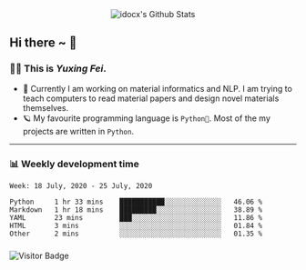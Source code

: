 <div align="center">
    <img align="center" src="https://github-readme-stats.vercel.app/api?username=idocx&&show_icons=true" alt="idocx's Github Stats"></img>
</div>

## Hi there ~ 👋
### 🧑🏻 This is *Yuxing Fei*. ‍

- 🚀 Currently I am working on material informatics and NLP. I am trying to teach computers to read material papers and design novel materials themselves.
- 🪐 My favourite programming language is `Python🐍`. Most of the my projects are written in `Python`.

---

### 📊 Weekly development time
<!--START_SECTION:waka-->
```text
Week: 18 July, 2020 - 25 July, 2020

Python     1 hr 33 mins    ███████████░░░░░░░░░░░░░░   46.06 % 
Markdown   1 hr 18 mins    █████████░░░░░░░░░░░░░░░░   38.89 % 
YAML       23 mins         ███░░░░░░░░░░░░░░░░░░░░░░   11.86 % 
HTML       3 mins          ░░░░░░░░░░░░░░░░░░░░░░░░░   01.84 % 
Other      2 mins          ░░░░░░░░░░░░░░░░░░░░░░░░░   01.35 %
```
<!--END_SECTION:waka-->

### 

![Visitor Badge](https://visitor-badge.laobi.icu/badge?page_id=idocx.idocx)